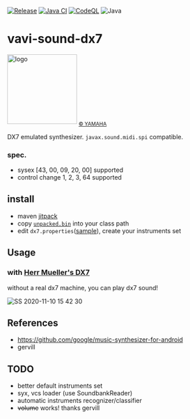 [![Release](https://jitpack.io/v/umjammer/vavi-sound-dx7.svg)](https://jitpack.io/#umjammer/vavi-sound-dx7)
[![Java CI](https://github.com/umjammer/vavi-sound-dx7/actions/workflows/maven.yml/badge.svg)](https://github.com/umjammer/vavi-sound-dx7/actions/workflows/maven.yml)
[![CodeQL](https://github.com/umjammer/vavi-sound-dx7/actions/workflows/codeql-analysis.yml/badge.svg)](https://github.com/umjammer/vavi-sound-dx7/actions/workflows/codeql-analysis.yml)
![Java](https://img.shields.io/badge/Java-17-b07219)

# vavi-sound-dx7

<img alt="logo" src="https://github.com/umjammer/vavi-sound-dx7/assets/493908/ad201f35-b348-4e3c-8382-6570f56bc9cf" width="160" /> <sub><a href="https://www.yamaha.com/ja/tech-design/design/synapses/id_009">© YAMAHA</a></sub>

DX7 emulated synthesizer. `javax.sound.midi.spi` compatible.

### spec.

 * sysex [43, 00, 09, 20, 00] supported
 * control change 1, 2, 3, 64 supported

## install

 * maven [jitpack](https://jitpack.io/#umjammer/vavi-sound-dx7)
 * copy [`unpacked.bin`](https://github.com/bwhitman/learnfm/blob/f5415157c65b0298dad692e5e332c71644718e28/unpacked.bin) into your class path
 * edit `dx7.properties`([sample](src/test/resources/dx7.properties)), create your instruments set

## Usage

### with [Herr Mueller's DX7](http://www.vstforx.de/index.php/disco-news-blog/29-goodies/92-vstforx-presents-herr-mueller-s-dx7)

without a real dx7 machine, you can play dx7 sound!

![SS 2020-11-10 15 42 30](https://user-images.githubusercontent.com/493908/195994898-beb01841-8a6b-4071-91e1-542b36a4ac4c.jpg)

## References

 * https://github.com/google/music-synthesizer-for-android
 * gervill

## TODO

 * better default instruments set
 * syx, vcs loader (use SoundbankReader)
 * automatic instruments recognizer/classifier
 * ~~volume~~ works! thanks gervill
